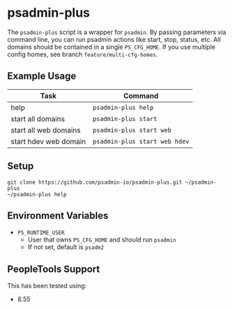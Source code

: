 # psadmin-plus 
The `psadmin-plus` script is a wrapper for `psadmin`. By passing parameters via command line, you can run psadmin actions like start, stop, status, etc. All domains should be contained in a single `PS_CFG_HOME`. If you use multiple config homes, see branch `feature/multi-cfg-homes`.

## Example Usage
| Task | Command|
|---|---|
| help | `psadmin-plus help`|
| start all domains|`psadmin-plus start`|
| start all web domains|`psadmin-plus start web`|
| start hdev web domain|`psadmin-plus start web hdev`|

## Setup
```
git clone https://github.com/psadmin-io/psadmin-plus.git ~/psadmin-plus
~/psadmin-plus help
```

## Environment Variables
* `PS_RUNTIME_USER`
    * User that owns `PS_CFG_HOME` and should run `psadmin`
    * If not set, default is `psadm2`

## PeopleTools Support
This has been tested using:
* 8.55
